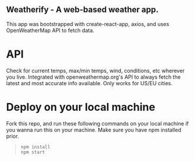 ## Weatherify - A web-based weather app.  

This app was bootstrapped with create-react-app, axios, and uses OpenWeatherMap API to fetch data.

# API  
Check for current temps, max/min temps, wind, conditions, etc wherever you live. Integrated with openweathermap.org's API to always fetch the latest and most accurate info available. Only works for US/EU cities.  

# Deploy on your local machine  
Fork this repo, and run these following commands on your local machine if you wanna run this on your machine. Make sure you have npm installed prior.  
> `npm install`  
> `npm start`  

